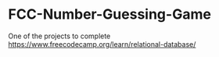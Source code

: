 # FCC-Number-Guessing-Game
One of the projects to complete https://www.freecodecamp.org/learn/relational-database/ 
